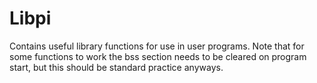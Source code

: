 # Libpi

Contains useful library functions for use in user programs. Note that for
some functions to work the bss section needs to be cleared on program start,
but this should be standard practice anyways.

